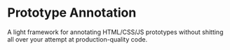 Prototype Annotation
====================

A light framework for annotating HTML/CSS/JS prototypes without shitting all over your attempt at production-quality code.
